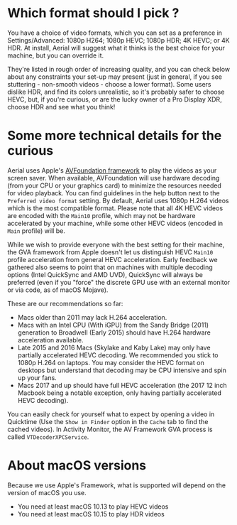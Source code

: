 # Which format should I pick ? 

You have a choice of video formats, which you can set as a preference in Settings/Advanced: 1080p H264; 1080p HEVC; 1080p HDR; 4K HEVC; or 4K HDR. At install, Aerial will suggest what it thinks is the best choice for your machine, but you can override it.

They're listed in rough order of increasing quality, and you can check below about any constraints your set-up may present (just in general, if you see stuttering - non-smooth videos - choose a lower format). Some users dislike HDR, and find its colors unrealistic, so it's probably safer to choose HEVC, but, if you're curious, or are the lucky owner of a Pro Display XDR, choose HDR and see what you think!

# Some more technical details for the curious

Aerial uses Apple's [AVFoundation framework](https://developer.apple.com/documentation/avfoundation) to play the videos as your screen saver. When available, AVFoundation will use hardware decoding (from your CPU or your graphics card) to minimize the resources needed for video playback. You can find guidelines in the help button next to the `Preferred video format` setting. By default, Aerial uses 1080p H.264 videos which is the most compatible format. Please note that all 4K HEVC videos are encoded with the `Main10` profile, which may not be hardware accelerated by your machine, while some other HEVC videos (encoded in `Main` profile) will be.

While we wish to provide everyone with the best setting for their machine, the GVA framework from Apple doesn't let us distinguish HEVC `Main10` profile acceleration from general HEVC acceleration. Early feedback we gathered also seems to point that on machines with multiple decoding options (Intel QuickSync and AMD UVD), QuickSync will always be preferred (even if you "force" the discrete GPU use with an external monitor or via code, as of macOS Mojave).

These are our recommendations so far:

- Macs older than 2011 may lack H.264 acceleration.
- Macs with an Intel CPU (With iGPU) from the Sandy Bridge (2011) generation to Broadwell (Early 2015) should have H.264 hardware acceleration available.
- Late 2015 and 2016 Macs (Skylake and Kaby Lake) may only have partially accelerated HEVC decoding. We recommended you stick to 1080p H.264 on laptops. You may consider the HEVC format on desktops but understand that decoding may be CPU intensive and spin up your fans.
- Macs 2017 and up should have full HEVC acceleration (the 2017 12 inch Macbook being a notable exception, only having partially accelerated HEVC decoding).

You can easily check for yourself what to expect by opening a video in Quicktime (Use the `Show in Finder` option in the `Cache` tab to find the cached videos). In Activity Monitor, the AV Framework GVA process is called `VTDecoderXPCService`.

# About macOS versions

Because we use Apple's Framework, what is supported will depend on the version of macOS you use.
- You need at least macOS 10.13 to play HEVC videos
- You need at least macOS 10.15 to play HDR videos 

